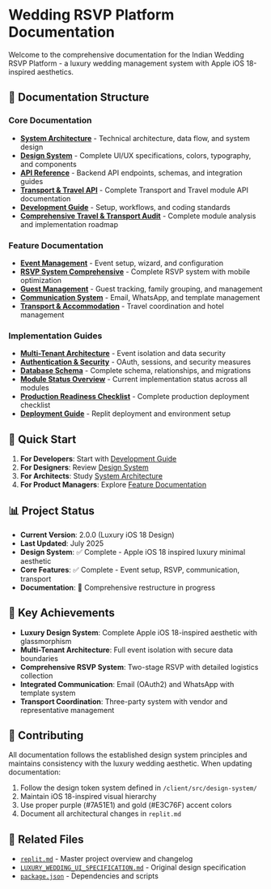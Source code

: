 # Wedding RSVP Platform Documentation

Welcome to the comprehensive documentation for the Indian Wedding RSVP Platform - a luxury wedding management system with Apple iOS 18-inspired aesthetics.

## 📖 Documentation Structure

### Core Documentation
- **[System Architecture](./architecture/README.md)** - Technical architecture, data flow, and system design
- **[Design System](./design-system/README.md)** - Complete UI/UX specifications, colors, typography, and components
- **[API Reference](./api/README.md)** - Backend API endpoints, schemas, and integration guides
- **[Transport & Travel API](./api/transport-travel-api.md)** - Complete Transport and Travel module API documentation
- **[Development Guide](./development/README.md)** - Setup, workflows, and coding standards
- **[Comprehensive Travel & Transport Audit](./comprehensive-audit-travel-transport.md)** - Complete module analysis and implementation roadmap

### Feature Documentation
- **[Event Management](./features/event-management.md)** - Event setup, wizard, and configuration
- **[RSVP System Comprehensive](./features/rsvp-system-comprehensive.md)** - Complete RSVP system with mobile optimization
- **[Guest Management](./features/guest-management.md)** - Guest tracking, family grouping, and management
- **[Communication System](./features/communication.md)** - Email, WhatsApp, and template management
- **[Transport & Accommodation](./features/transport-accommodation.md)** - Travel coordination and hotel management

### Implementation Guides
- **[Multi-Tenant Architecture](./implementation/multi-tenant.md)** - Event isolation and data security
- **[Authentication & Security](./implementation/auth-security.md)** - OAuth, sessions, and security measures
- **[Database Schema](./implementation/database.md)** - Complete schema, relationships, and migrations
- **[Module Status Overview](./implementation/module-status-overview.md)** - Current implementation status across all modules
- **[Production Readiness Checklist](./implementation/production-readiness-checklist.md)** - Complete production deployment checklist
- **[Deployment Guide](./implementation/deployment.md)** - Replit deployment and environment setup

## 🚀 Quick Start

1. **For Developers**: Start with [Development Guide](./development/README.md)
2. **For Designers**: Review [Design System](./design-system/README.md)
3. **For Architects**: Study [System Architecture](./architecture/README.md)
4. **For Product Managers**: Explore [Feature Documentation](./features/)

## 📊 Project Status

- **Current Version**: 2.0.0 (Luxury iOS 18 Design)
- **Last Updated**: July 2025
- **Design System**: ✅ Complete - Apple iOS 18 inspired luxury minimal aesthetic
- **Core Features**: ✅ Complete - Event setup, RSVP, communication, transport
- **Documentation**: 🔄 Comprehensive restructure in progress

## 🎯 Key Achievements

- **Luxury Design System**: Complete Apple iOS 18-inspired aesthetic with glassmorphism
- **Multi-Tenant Architecture**: Full event isolation with secure data boundaries
- **Comprehensive RSVP System**: Two-stage RSVP with detailed logistics collection
- **Integrated Communication**: Email (OAuth2) and WhatsApp with template system
- **Transport Coordination**: Three-party system with vendor and representative management

## 📝 Contributing

All documentation follows the established design system principles and maintains consistency with the luxury wedding aesthetic. When updating documentation:

1. Follow the design token system defined in `/client/src/design-system/`
2. Maintain iOS 18-inspired visual hierarchy
3. Use proper purple (#7A51E1) and gold (#E3C76F) accent colors
4. Document all architectural changes in `replit.md`

## 🔗 Related Files

- [`replit.md`](../replit.md) - Master project overview and changelog
- [`LUXURY_WEDDING_UI_SPECIFICATION.md`](../LUXURY_WEDDING_UI_SPECIFICATION.md) - Original design specification
- [`package.json`](../package.json) - Dependencies and scripts